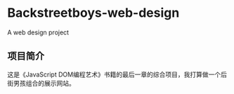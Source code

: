 # Backstreetboys-web-design
A web design project
## 项目简介
这是《JavaScript DOM编程艺术》书籍的最后一章的综合项目，我打算做一个后街男孩组合的展示网站。
